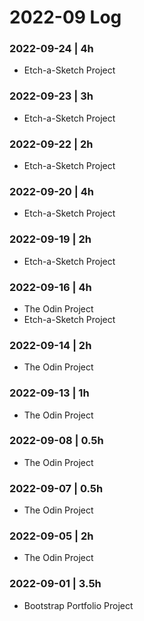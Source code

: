 # 2022-09 Log

### 2022-09-24 | 4h
- Etch-a-Sketch Project

### 2022-09-23 | 3h
- Etch-a-Sketch Project

### 2022-09-22 | 2h
- Etch-a-Sketch Project

### 2022-09-20 | 4h
- Etch-a-Sketch Project

### 2022-09-19 | 2h
- Etch-a-Sketch Project

### 2022-09-16 | 4h
- The Odin Project
- Etch-a-Sketch Project

### 2022-09-14 | 2h
- The Odin Project

### 2022-09-13 | 1h
- The Odin Project

### 2022-09-08 | 0.5h
- The Odin Project

### 2022-09-07 | 0.5h
- The Odin Project

### 2022-09-05 | 2h
- The Odin Project

### 2022-09-01 | 3.5h
- Bootstrap Portfolio Project
